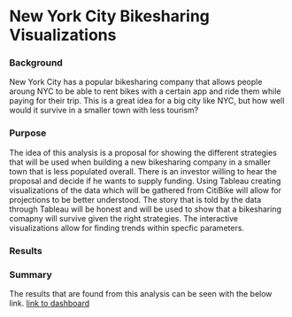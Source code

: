 # New York City Bikesharing Visualizations

### Background
New York City has a popular bikesharing company that allows people aroung NYC to be able to rent bikes with a certain app and ride them while paying for their trip. This is a great idea for a big city like NYC, but how well would it survive in a smaller town with less tourism? 

### Purpose 
The idea of this analysis is a proposal for showing the different strategies that will be used when building a new bikesharing company in a smaller town that is less populated overall. There is an investor willing to hear the proposal and decide if he wants to supply funding. Using Tableau creating visualizations of the data which will be gathered from CitiBike will allow for projections to be better understood. The story that is told by the data through Tableau will be honest and will be used to show that a bikesharing comapny will survive given the right strategies. The interactive visualizations allow for finding trends within specfic parameters.

### Results

### Summary
The results that are found from this analysis can be seen with the below link. 
[link to dashboard](https://public.tableau.com/profile/sarah.haley#!/vizhome/NYC_Bikesharing/NYCCiti-BikeSharing)


